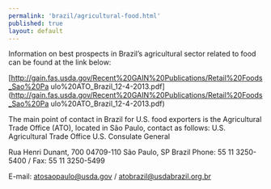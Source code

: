 ```yaml
---
permalink: 'brazil/agricultural-food.html'
published: true
layout: default
---
```

Information on best prospects in Brazil’s agricultural sector related to food can be found at the link below:

[http://gain.fas.usda.gov/Recent%20GAIN%20Publications/Retail%20Foods_Sao%20Pa ulo%20ATO_Brazil_12-4-2013.pdf](http://gain.fas.usda.gov/Recent%20GAIN%20Publications/Retail%20Foods_Sao%20Pa ulo%20ATO_Brazil_12-4-2013.pdf)

The main point of contact in Brazil for U.S. food exporters is the Agricultural Trade Office (ATO), located in São Paulo, contact as follows: U.S. Agricultural Trade Office U.S. Consulate General

Rua Henri Dunant, 700 04709-110 São Paulo, SP Brazil Phone: 55 11 3250-5400 / Fax: 55 11 3250-5499

E-mail: [atosaopaulo@usda.gov](mailto:atosaopaulo@usda.gov) / [atobrazil@usdabrazil.org.br](mailto:atobrazil@usdabrazil.org.br)
